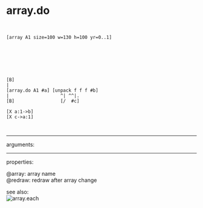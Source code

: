 # array.do

```


[array A1 size=100 w=130 h=100 yr=0..1]







[B]
|
[array.do A1 #a] [unpack f f f #b]
|                   ^| ^^|.
[B]                 [/  #c]

[X a:1->b]
[X c->a:1]

            
```
---
arguments:


---
properties:

@array: array name<br>
@redraw: redraw after array
            change<br>

see also:<br>
![array.each]("img/object_array.each.png")
